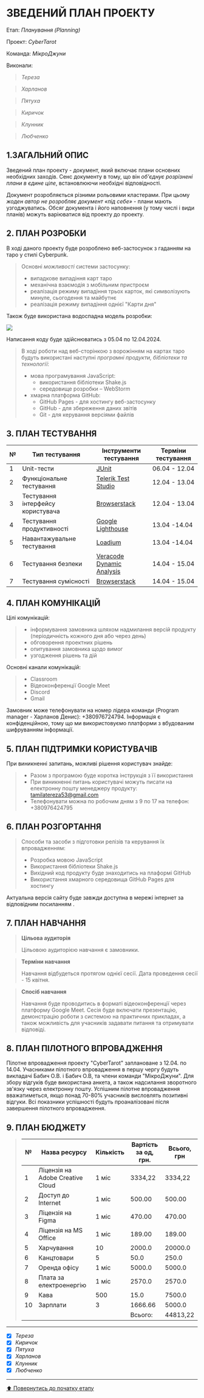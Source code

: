 # ЗВЕДЕНИЙ ПЛАН ПРОЕКТУ

Етап: *Планування (Planning)*

Проект: *CyberTarot*

Команда: *МікроДжуни*

Виконали:
>*Тереза*

>*Харланов*

>*Пятуха*

>*Киричок*

>*Клунник*

>*Любченко*

## **1.ЗАГАЛЬНИЙ ОПИС**

Зведений план проекту - документ, який включає плани основних необхідних заходів. Сенс документу в тому, що він *об'єднує розрізнені плани в єдине ціле*, встановлюючи необхідні відповідності. 

Документ розробляється різними рольовими кластерами. При цьому *жоден автор не розробляє документ «під себе»* -  плани мають узгоджуватись. Обсяг документа і його наповнення (у тому числі і види планів) можуть варіюватися від проекту до проекту.

## **2. ПЛАН РОЗРОБКИ**

В ході даного проекту буде розроблено веб-застосунок з гаданням на таро у стилі Cyberpunk.

>Основні *можливості* системи застосунку:
>- випадкове випадіння карт таро
>- механічна взаємодія з мобільним пристроєм
>- реалізація режиму випадіння трьох карток, які символізують минуле, сьогодення та майбутнє
>- реалізація режиму випадіння однієї "Карти дня"

Також буде використана водоспадна модель розробки:

![](/docs/2.Planning/other/Водоспадна_модель_розробки.drawio.png)

Написання коду буде здійснюватись з 05.04 по 12.04.2024.
>В ході роботи над веб-сторінкою з ворожінням на картах таро будуть використані наступні *програмні продукти, бібліотеки та технології*:
>- мова програмування JavaScript:
>   - використання бібліотеки Shake.js
>   - середовище розробки – WebStorm
>- хмарна платформа GitHub:
>   - GitHub Pages - для хостингу веб-застосунку
>   - GitHub - для збереження даних звітів
>   - Git - для керування версіями файлів

## **3. ПЛАН ТЕСТУВАННЯ**

№ | Тип тестування | Інструменти тестування | Терміни тестування |
--|----------|-----------|----------|
1 | Unit-тести | [JUnit](https://junit.org/junit5/) | 06.04 - 12.04 |
2 | Функціональне тестування | [Telerik Test Studio](https://www.telerik.com/teststudio) | 12.04 - 13.04 |
3 | Тестування інтерфейсу користувача | [Browserstack](https://www.browserstack.com/) | 12.04 - 13.04 |
4 | Тестування продуктивності | [Google Lighthouse](https://developer.chrome.com/docs/lighthouse) | 13.04 -14.04 |
5 | Навантажувальне тестування | [Loadium](https://loadium.com/) |13.04 -14.04 |
6 | Тестування безпеки | [Veracode Dynamic Analysis](https://www.veracode.com/products/dynamic-analysis-dast) | 14.04 - 15.04 |
7 | Тестування сумісності | [Browserstack](https://www.browserstack.com/) | 14.04 - 15.04 |


## **4. ПЛАН КОМУНІКАЦІЙ**

Цілі комунікацій:
>- інформування замовника шляхом надмилання версій продукту (періодичність кожного дня або через день)
>- обговорення проектних рішень
>- опитування замовника щодо вимог
>- узгодження рішень та дій

Основні канали комунікацій:
>- Classroom
>- Відеоконференції Google Meet
>- Discord
>- Gmail

Замовник може телефонувати на номер лідера команди (Program manager - Харланов Денис): +380976724794. Інформація є конфіденційною, тому що ми використовуємо платформи з вбудованим шифруванням інформації.

## **5. ПЛАН ПІДТРИМКИ КОРИСТУВАЧІВ**
При виникненні запитань, можливі рішення користувач знайде:
>- Разом з програмою буде коротка інструкція з її використання
>- При виникненні питань користувачі можуть писати на електронну пошту менеджеру продукту: tamilatereza53@gmail.com
>- Телефонувати можна по робочим дням з 9 по 17 на телефон: +380976424795

## **6. ПЛАН РОЗГОРТАННЯ**

>Способи та засоби з підготовки релізів та керування їх впровадженням:
>- Розробка мовою JavaScript
>- Використання бібліотеки Shakе.js 
>- Вихідний код продукту буде знаходитись на плаформі GitHub
>- Використання хмарного середовища GitHub Pages для хостингу

Актуальна версія сайту буде завжди доступна в мережі інтернет за відповідним посиланням .

## **7. ПЛАН НАВЧАННЯ**

> **Цільова аудиторія**
>
> Цільовою аудиторією навчання є замовники.

> **Терміни навчання**
>
> Навчання відбудеться протягом однієї сесії. Дата проведення сесії - 15 квітня.

> **Спосіб навчання**
>
> Навчання буде проводитись в форматі відеоконференції через платформу Google Meet. Сесія буде включати презентацію, демонстрацію роботи з системою на практичних прикладах, а також можливість для учасників задавати питання та отримувати відповіді.

## **8. ПЛАН ПІЛОТНОГО ВПРОВАДЖЕННЯ**

Пілотне впровадження проекту "CyberTarot" заплановане з 12.04. по 14.04. Учасниками пілотного впровадження в першу чергу будуть викладачі Бабич  О.В. і Бабич О.В, та члени команди "МікроДжуни". Для збору відгуків буде використана анкета, а також надсилання зворотного зв'язку через електронну пошту. Успішним пілотне впровадження вважатиметься, якщо понад 70-80% учасників висловлять позитивні відгуки. Всі показники успішності будуть проаналізовані після завершення пілотного впровадження.

## **9. ПЛАН БЮДЖЕТУ**

> | №  | Назва ресурсу | Кількість | Вартість за од, грн. | Всього, грн |
> |----|---------------|-----------|----------------------|--------|
> | 1  | Ліцензія на Adobe Creative Cloud | 1 міс | 3334,22 | 3334,22 |
> | 2  | Доступ до Internet | 1 міс | 500.00    | 500.00 |
> | 3  | Ліцензія на Figma | 1 міс | 470.00    | 470.00 |
> | 4  | Ліцензія на MS Office | 1 міс | 189.00    | 189.00 |
> | 5  | Харчування | 10 | 2000.0    | 20000.0 |
> | 6  | Канцтовари | 5 | 50.0    | 250.0 |
> | 7  | Оренда офісу | 1 міс | 5000.0    | 5000.0 |
> | 8  | Плата за електроенергію | 1 міс | 2570.0    | 2570.0 |
> | 9  | Кава | 500 | 15.0    | 7500.0 |
> | 10 | Зарплати | 3 | 1666.66    | 5000.0 |
> |  |  |  |Всього:    | 44813,22 |

---

- [x] *Тереза*
- [x] *Киричок*
- [x] *Пятуха*
- [x] *Харланов*
- [x] *Клунник*
- [x] *Любченко*

---
[:arrow_up: Повернутись до початку етапу](/docs/2.Planning/README.md)
